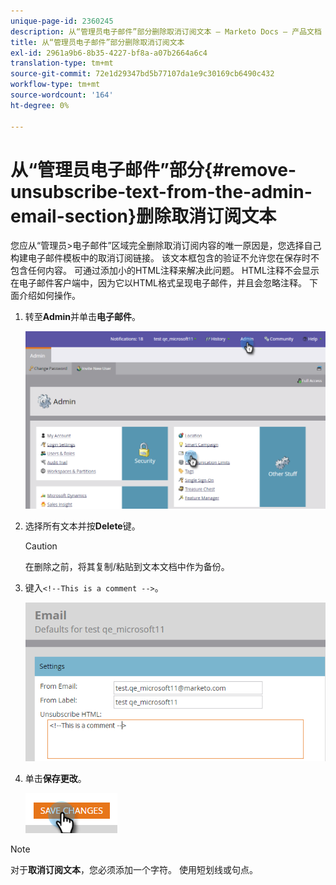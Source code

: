 ```yaml
---
unique-page-id: 2360245
description: 从“管理员电子邮件”部分删除取消订阅文本 — Marketo Docs — 产品文档
title: 从“管理员电子邮件”部分删除取消订阅文本
exl-id: 2961a9b6-8b35-4227-bf8a-a07b2664a6c4
translation-type: tm+mt
source-git-commit: 72e1d29347bd5b77107da1e9c30169cb6490c432
workflow-type: tm+mt
source-wordcount: '164'
ht-degree: 0%

---
```


# 从“管理员电子邮件”部分{#remove-unsubscribe-text-from-the-admin-email-section}删除取消订阅文本

您应从“管理员>电子邮件”区域完全删除取消订阅内容的唯一原因是，您选择自己构建电子邮件模板中的取消订阅链接。 该文本框包含的验证不允许您在保存时不包含任何内容。 可通过添加小的HTML注释来解决此问题。 HTML注释不会显示在电子邮件客户端中，因为它以HTML格式呈现电子邮件，并且会忽略注释。 下面介绍如何操作。

1. 转至&#x200B;**Admin**&#x200B;并单击&#x200B;**电子邮件**。

   ![](assets/image2016-8-26-13-3a57-3a9.png)

1. 选择所有文本并按&#x200B;**Delete**&#x200B;键。

   >[!CAUTION]
   >
   >在删除之前，将其复制/粘贴到文本文档中作为备份。

1. 键入`<!--This is a comment -->`。

   ![](assets/image2016-8-26-13-3a53-3a15.png)

1. 单击&#x200B;**保存更改**。

   ![](assets/image2016-8-26-13-3a59-3a40.png)

>[!NOTE]
>
>对于&#x200B;**取消订阅文本**，您必须添加一个字符。 使用短划线或句点。
